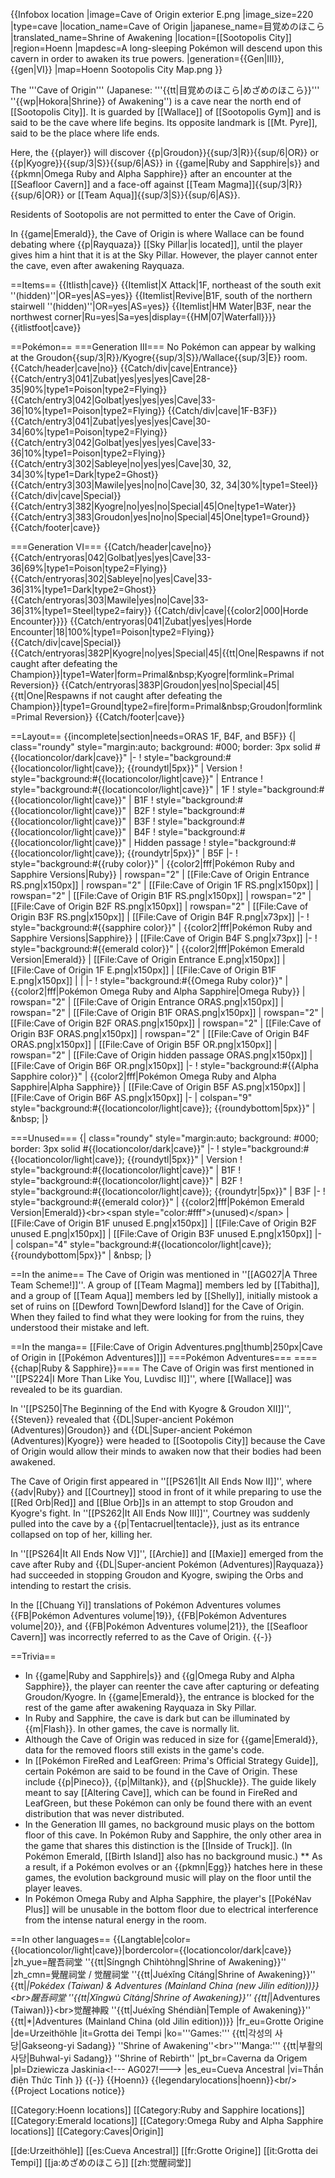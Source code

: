 {{Infobox location
|image=Cave of Origin exterior E.png
|image_size=220
|type=cave
|location_name=Cave of Origin
|japanese_name=目覚めのほこら
|translated_name=Shrine of Awakening
|location=[[Sootopolis City]]
|region=Hoenn
|mapdesc=A long-sleeping Pokémon will descend upon this cavern in order to awaken its true powers.
|generation={{Gen|III}}, {{gen|VI}}
|map=Hoenn Sootopolis City Map.png
}}

The '''Cave of Origin''' (Japanese: '''{{tt|目覚めのほこら|めざめのほこら}}''' ''{{wp|Hokora|Shrine}} of Awakening'') is a cave near the north end of [[Sootopolis City]]. It is guarded by [[Wallace]] of [[Sootopolis Gym]] and is said to be the cave where life begins. Its opposite landmark is [[Mt. Pyre]], said to be the place where life ends.

Here, the {{player}} will discover {{p|Groudon}}{{sup/3|R}}{{sup/6|OR}} or {{p|Kyogre}}{{sup/3|S}}{{sup/6|AS}} in {{game|Ruby and Sapphire|s}} and {{pkmn|Omega Ruby and Alpha Sapphire}} after an encounter at the [[Seafloor Cavern]] and a face-off against [[Team Magma]]{{sup/3|R}}{{sup/6|OR}} or [[Team Aqua]]{{sup/3|S}}{{sup/6|AS}}.

Residents of Sootopolis are not permitted to enter the Cave of Origin.

In {{game|Emerald}}, the Cave of Origin is where Wallace can be found debating where {{p|Rayquaza}} [[Sky Pillar|is located]], until the player gives him a hint that it is at the Sky Pillar. However, the player cannot enter the cave, even after awakening Rayquaza.

==Items==
{{Itlisth|cave}}
{{Itemlist|X Attack|1F, northeast of the south exit ''(hidden)''|OR=yes|AS=yes}}
{{Itemlist|Revive|B1F, south of the northern stairwell ''(hidden)''|OR=yes|AS=yes}}
{{Itemlist|HM Water|B3F, near the northwest corner|Ru=yes|Sa=yes|display={{HM|07|Waterfall}}}}
{{itlistfoot|cave}}

==Pokémon==
===Generation III===
No Pokémon can appear by walking at the Groudon{{sup/3|R}}/Kyogre{{sup/3|S}}/Wallace{{sup/3|E}} room.
{{Catch/header|cave|no}}
{{Catch/div|cave|Entrance}}
{{Catch/entry3|041|Zubat|yes|yes|yes|Cave|28-35|90%|type1=Poison|type2=Flying}}
{{Catch/entry3|042|Golbat|yes|yes|yes|Cave|33-36|10%|type1=Poison|type2=Flying}}
{{Catch/div|cave|1F-B3F}}
{{Catch/entry3|041|Zubat|yes|yes|yes|Cave|30-34|60%|type1=Poison|type2=Flying}}
{{Catch/entry3|042|Golbat|yes|yes|yes|Cave|33-36|10%|type1=Poison|type2=Flying}}
{{Catch/entry3|302|Sableye|no|yes|yes|Cave|30, 32, 34|30%|type1=Dark|type2=Ghost}}
{{Catch/entry3|303|Mawile|yes|no|no|Cave|30, 32, 34|30%|type1=Steel}}
{{Catch/div|cave|Special}}
{{Catch/entry3|382|Kyogre|no|yes|no|Special|45|One|type1=Water}}
{{Catch/entry3|383|Groudon|yes|no|no|Special|45|One|type1=Ground}}
{{Catch/footer|cave}}

===Generation VI===
{{Catch/header|cave|no}}
{{Catch/entryoras|042|Golbat|yes|yes|Cave|33-36|69%|type1=Poison|type2=Flying}}
{{Catch/entryoras|302|Sableye|no|yes|Cave|33-36|31%|type1=Dark|type2=Ghost}}
{{Catch/entryoras|303|Mawile|yes|no|Cave|33-36|31%|type1=Steel|type2=fairy}}
{{Catch/div|cave|{{color2|000|Horde Encounter}}}}
{{Catch/entryoras|041|Zubat|yes|yes|Horde Encounter|18|100%|type1=Poison|type2=Flying}}
{{Catch/div|cave|Special}}
{{Catch/entryoras|382P|Kyogre|no|yes|Special|45|{{tt|One|Respawns if not caught after defeating the Champion}}|type1=Water|form=Primal&amp;nbsp;Kyogre|formlink=Primal Reversion}}
{{Catch/entryoras|383P|Groudon|yes|no|Special|45|{{tt|One|Respawns if not caught after defeating the Champion}}|type1=Ground|type2=fire|form=Primal&amp;nbsp;Groudon|formlink=Primal Reversion}}
{{Catch/footer|cave}}

==Layout==
{{incomplete|section|needs=ORAS 1F, B4F, and B5F}}
{| class="roundy" style="margin:auto; background: #000; border: 3px solid #{{locationcolor/dark|cave}}"
|-
! style="background:#{{locationcolor/light|cave}}; {{roundytl|5px}}" | Version
! style="background:#{{locationcolor/light|cave}}" | Entrance
! style="background:#{{locationcolor/light|cave}}" | 1F
! style="background:#{{locationcolor/light|cave}}" | B1F
! style="background:#{{locationcolor/light|cave}}" | B2F
! style="background:#{{locationcolor/light|cave}}" | B3F
! style="background:#{{locationcolor/light|cave}}" | B4F
! style="background:#{{locationcolor/light|cave}}" | Hidden passage
! style="background:#{{locationcolor/light|cave}}; {{roundytr|5px}}" | B5F
|-
! style="background:#{{ruby color}}" | {{color2|fff|Pokémon Ruby and Sapphire Versions|Ruby}}
| rowspan="2" | [[File:Cave of Origin Entrance RS.png|x150px]]
| rowspan="2" | [[File:Cave of Origin 1F RS.png|x150px]]
| rowspan="2" | [[File:Cave of Origin B1F RS.png‎|x150px]]
| rowspan="2" | [[File:Cave of Origin B2F RS.png|x150px]]
| rowspan="2" | [[File:Cave of Origin B3F RS.png|x150px]]
| [[File:Cave of Origin B4F R.png|x73px]]
|-
! style="background:#{{sapphire color}}" | {{color2|fff|Pokémon Ruby and Sapphire Versions|Sapphire}}
| [[File:Cave of Origin B4F S.png|x73px]]
|-
! style="background:#{{emerald color}}" | {{color2|fff|Pokémon Emerald Version|Emerald}}
| [[File:Cave of Origin Entrance E.png|x150px]]
| [[File:Cave of Origin 1F E.png|x150px]]
| [[File:Cave of Origin B1F E.png|x150px]]
|
|
|-
! style="background:#{{Omega Ruby color}}" | {{color2|fff|Pokémon Omega Ruby and Alpha Sapphire|Omega Ruby}}
| rowspan="2" | [[File:Cave of Origin Entrance ORAS.png|x150px]]
| rowspan="2" | [[File:Cave of Origin B1F ORAS.png|x150px]]
| rowspan="2" | [[File:Cave of Origin B2F ORAS.png‎|x150px]]
| rowspan="2" | [[File:Cave of Origin B3F ORAS.png|x150px]]
| rowspan="2" | [[File:Cave of Origin B4F ORAS.png|x150px]]
| [[File:Cave of Origin B5F OR.png|x150px]]
| rowspan="2" | [[File:Cave of Origin hidden passage ORAS.png|x150px]]
| [[File:Cave of Origin B6F OR.png|x150px]]
|-
! style="background:#{{Alpha Sapphire color}}" | {{color2|fff|Pokémon Omega Ruby and Alpha Sapphire|Alpha Sapphire}}
| [[File:Cave of Origin B5F AS.png|x150px]]
| [[File:Cave of Origin B6F AS.png|x150px]]
|-
| colspan="9" style="background:#{{locationcolor/light|cave}}; {{roundybottom|5px}}" | &amp;nbsp;
|}

===Unused===
{| class="roundy" style="margin:auto; background: #000; border: 3px solid #{{locationcolor/dark|cave}}"
|-
! style="background:#{{locationcolor/light|cave}}; {{roundytl|5px}}" | Version
! style="background:#{{locationcolor/light|cave}}" | B1F
! style="background:#{{locationcolor/light|cave}}" | B2F
! style="background:#{{locationcolor/light|cave}}; {{roundytr|5px}}" | B3F
|-
! style="background:#{{emerald color}}" | {{color2|fff|Pokémon Emerald Version|Emerald}}&lt;br>&lt;span style="color:#fff">(unused)&lt;/span>
| [[File:Cave of Origin B1F unused E.png‎|x150px]]
| [[File:Cave of Origin B2F unused E.png|x150px]]
| [[File:Cave of Origin B3F unused E.png|x150px]]
|-
| colspan="4" style="background:#{{locationcolor/light|cave}}; {{roundybottom|5px}}" | &amp;nbsp;
|}

==In the anime==
The Cave of Origin was mentioned in ''[[AG027|A Three Team Scheme!]]''. A group of [[Team Magma]] members led by [[Tabitha]], and a group of [[Team Aqua]] members led by [[Shelly]], initially mistook a set of ruins on [[Dewford Town|Dewford Island]] for the Cave of Origin. When they failed to find what they were looking for from the ruins, they understood their mistake and left.

==In the manga==
[[File:Cave of Origin Adventures.png|thumb|250px|Cave of Origin in [[Pokémon Adventures]]]]
===Pokémon Adventures===
===={{chap|Ruby &amp; Sapphire}}====
The Cave of Origin was first mentioned in ''[[PS224|I More Than Like You, Luvdisc II]]'', where [[Wallace]] was revealed to be its guardian.

In ''[[PS250|The Beginning of the End with Kyogre &amp; Groudon XII]]'', {{Steven}} revealed that {{DL|Super-ancient Pokémon (Adventures)|Groudon}} and {{DL|Super-ancient Pokémon (Adventures)|Kyogre}} were headed to [[Sootopolis City]] because the Cave of Origin would allow their minds to awaken now that their bodies had been awakened.

The Cave of Origin first appeared in ''[[PS261|It All Ends Now II]]'', where {{adv|Ruby}} and [[Courtney]] stood in front of it while preparing to use the [[Red Orb|Red]] and [[Blue Orb]]s in an attempt to stop Groudon and Kyogre's fight. In ''[[PS262|It All Ends Now III]]'', Courtney was suddenly pulled into the cave by a {{p|Tentacruel|tentacle}}, just as its entrance collapsed on top of her, killing her.

In ''[[PS264|It All Ends Now V]]'', [[Archie]] and [[Maxie]] emerged from the cave after Ruby and {{DL|Super-ancient Pokémon (Adventures)|Rayquaza}} had succeeded in stopping Groudon and Kyogre, swiping the Orbs and intending to restart the crisis.

In the [[Chuang Yi]] translations of Pokémon Adventures volumes {{FB|Pokémon Adventures volume|19}}, {{FB|Pokémon Adventures volume|20}}, and {{FB|Pokémon Adventures volume|21}}, the [[Seafloor Cavern]] was incorrectly referred to as the Cave of Origin.
{{-}}

==Trivia==
* In {{game|Ruby and Sapphire|s}} and {{g|Omega Ruby and Alpha Sapphire}}, the player can reenter the cave after capturing or defeating Groudon/Kyogre. In {{game|Emerald}}, the entrance is blocked for the rest of the game after awakening Rayquaza in Sky Pillar.
* In Ruby and Sapphire, the cave is dark but can be illuminated by {{m|Flash}}. In other games, the cave is normally lit.
* Although the Cave of Origin was reduced in size for {{game|Emerald}}, data for the removed floors still exists in the game's code.
* In [[Pokémon FireRed and LeafGreen: Prima's Official Strategy Guide]], certain Pokémon are said to be found in the Cave of Origin. These include {{p|Pineco}}, {{p|Miltank}}, and {{p|Shuckle}}. The guide likely meant to say [[Altering Cave]], which can be found in FireRed and LeafGreen, but these Pokémon can only be found there with an event distribution that was never distributed.
* In the Generation III games, no background music plays on the bottom floor of this cave. In Pokémon Ruby and Sapphire, the only other area in the game that shares this distinction is the [[Inside of Truck]]. (In Pokémon Emerald, [[Birth Island]] also has no background music.)
** As a result, if a Pokémon evolves or an {{pkmn|Egg}} hatches here in these games, the evolution background music will play on the floor until the player leaves.
* In Pokémon Omega Ruby and Alpha Sapphire, the player's [[PokéNav Plus]] will be unusable in the bottom floor due to electrical interference from the intense natural energy in the room.

==In other languages==
{{Langtable|color={{locationcolor/light|cave}}|bordercolor={{locationcolor/dark|cave}}
|zh_yue=醒吾祠堂 ''{{tt|Síngngh Chìhtòhng|Shrine of Awakening}}''
|zh_cmn=覺醒祠堂 / 觉醒祠堂 ''{{tt|Juéxǐng Cítáng|Shrine of Awakening}}'' {{tt|*|Pokédex (Taiwan) &amp; Adventures (Mainland China (new Jilin edition))}}&lt;br>醒吾祠堂 ''{{tt|Xǐngwù Cítáng|Shrine of Awakening}}'' {{tt|*|Adventures (Taiwan)}}&lt;br>觉醒神殿 ''{{tt|Juéxǐng Shéndiàn|Temple of Awakening}}'' {{tt|*|Adventures (Mainland China (old Jilin edition))}}
|fr_eu=Grotte Origine
|de=Urzeithöhle
|it=Grotta dei Tempi
|ko='''Games:''' {{tt|각성의 사당|Gakseong-yi Sadang}} ''Shrine of Awakening''&lt;br>'''Manga:''' {{tt|부활의 사당|Buhwal-yi Sadang}} ''Shrine of Rebirth''
|pt_br=Caverna da Origem
|pl=Dziewicza Jaskinia&lt;!--- AG027!--->
|es_eu=Cueva Ancestral
|vi=Thần điện Thức Tỉnh
}}
{{-}}
{{Hoenn}}
{{legendarylocations|hoenn}}&lt;br/>
{{Project Locations notice}}

[[Category:Hoenn locations]]
[[Category:Ruby and Sapphire locations]]
[[Category:Emerald locations]]
[[Category:Omega Ruby and Alpha Sapphire locations]]
[[Category:Caves|Origin]]

[[de:Urzeithöhle]]
[[es:Cueva Ancestral]]
[[fr:Grotte Origine]]
[[it:Grotta dei Tempi]]
[[ja:めざめのほこら]]
[[zh:觉醒祠堂]]
